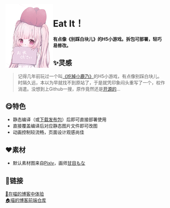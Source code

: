 <img width="150" height="200" align="left" style="float: left;" alt="Yuki" src="./src/assets/0.png">

# Eat It！  
#### 有点像《别踩白块儿》的H5小游戏。拆包可部署，轻巧易修改。  

## ✨灵感  
> 记得几年前玩过一个叫[《吃掉小鹿乃》](https://xingye.me/game/eatkano/index.php)的H5小游戏，有点像别踩白块儿。时隔久远，本以为早就找不到原站了，于是就凭印象闷头重写了一个，权作消遣。没想到上Github一搜，原作竟然还是[开源的](https://github.com/arcxingye/EatKano)...  

## 😋特色  
+ 静态编译（或[下载发布包]()）后即可直接部署使用
+ 直接覆盖编译后对应静态图片文件即可改图
+ 动画控制较流畅，页面设计观感尚佳

## ❤️素材
+ 默认素材图来自[Pixiv](https://www.pixiv.net/artworks/88456841)，画师[甘目もな](https://www.pixiv.net/users/57906184)  

## 🎉链接  
[🚀在喵的博客中体验](http://me.ooo.cat/game)  
[🏠喵的博客前端仓库](https://github.com/YukiChiyoda/Jar)  